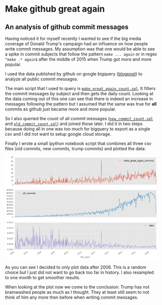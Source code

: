 # Make github great again
## An analysis of github commit messages

Having noticed it for myself recently I wanted to see if the big media coverage of Donald Trump's campaign had an influence on how people write commit messages. My assumption was that one would be able to see a spike in commit subjects that follow the pattern `make ... again` or in regex `^make .* again$` after the middle of 2015 when Trump got more and more popular.

I used the data published by github on google bigquery ([blogpost](https://github.com/blog/2201-making-open-source-data-more-available)) to analyze all public commit messages.

The main script that I used to query is [`make_great_again_count.sql`](/make_great_again_count.sql). It filters the commit messages by subject and then gets the daily count. Looking at the data coming out of this one can see that there is indeed an increase in messages following the pattern but I assumed that the same was true for **all** commits as github just became more and more popular.

So I also queried the count of all commit messages ([`new_commit_count.sql`](/new_commit_count.sql) and [`old_commit_count.sql`](/old_commit_count.sql)) and joined those later. I did it in two steps because doing all in one was too much for bigquery to export as a single csv and I did not want to setup google cloud storage.

Finally I wrote a small ipython notebook script that combines all three csv files (old commits, new commits, trump commits) and plotted the data:

![Plot of the data](/plot.png?raw=true)

As you can see I decided to only plot data after 2006. This is a random choice but I just did not want to go back too far in history. I also resampled to one month to get smoother results.

When looking at the plot now we come to the conclusion: Trump has not brainwashed people as much as I thought. They at least still seem to not think of him any more then before when writing commit messages.
